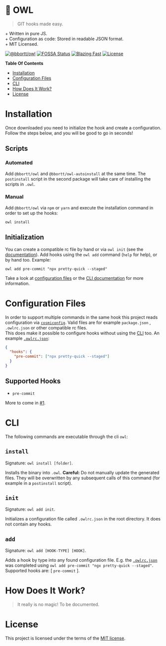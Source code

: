 # 🦉 OWL

> GIT hooks made easy.

&plus; Written in pure JS. \
&plus; Configuration as code: Stored in readable JSON format. \
&plus; MIT Licensed.

[![@bbortt/owl](https://img.shields.io/npm/v/@bbortt/owl?label=@bbortt/owl)](https://www.npmjs.com/package/@bbortt/owl)
[![FOSSA Status](https://app.fossa.com/api/projects/git%2Bgithub.com%2Fbbortt%2Fowl.svg?type=shield)](https://app.fossa.com/projects/git%2Bgithub.com%2Fbbortt%2Fowl?ref=badge_shield)
[![Blazing Fast](https://img.shields.io/badge/speed-blazing%20%F0%9F%94%A5-brightgreen.svg)](https://twitter.com/acdlite/status/974390255393505280)
[![License](https://img.shields.io/github/license/bbortt/owl)](https://github/bbortt/owl/blob/release/LICENSE)

**Table Of Contents**

- [Installation](#installation)
- [Configuration Files](#configuration-files)
- [CLI](#cli)
- [How Does It Work?](#how-does-it-work)
- [License](#license)

# Installation

Once downloaded you need to initialize the hook and create a configuration. Follow the steps below, and you will be good
to go in seconds!

## Scripts

### Automated

Add `@bbortt/owl` and `@bbortt/owl-autoinstall` at the same time. The `postinstall` script in the second package will
take care of installing the scripts in `.owl`.

### Manual

Add `@bbortt/owl` via `npm` or `yarn` and execute the installation command in order to set up the hooks:

```shell
owl install
```

## Initialization

You can create a compatible rc file by hand or via `owl init` (see the [documentation](#init)). Add hooks using
the `owl add` command (`help` for help), or by hand too. Example:

```shell
owl add pre-commit "npx pretty-quick --staged"
```

Take a look at [configuration files](#configuration-files) or the [CLI documentation](#cli) for more information.

# Configuration Files

In order to support multiple commands in the same hook this project reads configuration
via [`cosmiconfig`](https://github.com/davidtheclark/cosmiconfig). Valid files are for example `package.json`
, `.owlrc.json` or other compatible rc files. \
This does make it possible to configure hooks without using the [CLI](#cli)
too. An example [`.owlrc.json`](https://github.com/bbortt/owl/blob/release/.owlrc.json):

```json
{
  "hooks": {
    "pre-commit": ["npx pretty-quick --staged"]
  }
}
```

## Supported Hooks

- `pre-commit`

More to come in [#1](https://github.com/bbortt/owl/issues/1).

# CLI

The following commands are executable through the cli `owl`:

## `install`

Signature: `owl install [folder]`.

Installs the binary into `.owl`. **Careful:** Do not manually update the generated files. They will be overwritten by
any subsequent calls of this command (for example in a `postinstall` script).

## `init`

Signature: `owl add init`.

Initializes a configuration file called `.owlrc.json` in the root directory. It does not contain any hooks.

## `add`

Signature: `owl add [HOOK-TYPE] [HOOK]`.

Adds a hook by type into any found configuration file. E.g.
the [`.owlrc.json`](https://github.com/bbortt/owl/blob/release/.owlrc.json) was completed
using `owl add pre-commit "ngx pretty-quick --staged"`. \
Supported hooks are: [ `pre-commit` ].

# How Does It Work?

> It really is no magic! To be documented.

# License

This project is licensed under the terms of the [MIT license](https://github/bbortt/owl/blob/release/LICENSE).
